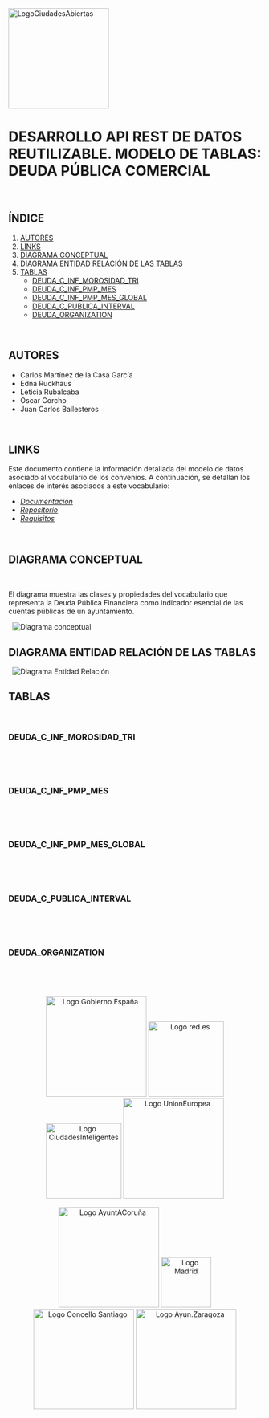 

<img src="https://ciudadesabiertas.es/assets/img/cabiertas/logo.svg" alt="LogoCiudadesAbiertas" width="200"/> 

# DESARROLLO API REST DE DATOS REUTILIZABLE. MODELO DE TABLAS: 	DEUDA PÚBLICA COMERCIAL

&nbsp;

## **ÍNDICE**   
1. [AUTORES](#id1)
2. [LINKS](#id2)
3. [DIAGRAMA CONCEPTUAL](#id3)
4. [DIAGRAMA ENTIDAD RELACIÓN DE LAS TABLAS](#id40)
5. [TABLAS](#id4)  
    - [DEUDA_C_INF_MOROSIDAD_TRI](#id5)  
    - [DEUDA_C_INF_PMP_MES](#id6)  
    - [DEUDA_C_INF_PMP_MES_GLOBAL](#id7)  
    - [DEUDA_C_PUBLICA_INTERVAL](#id8) 
    - [DEUDA_ORGANIZATION](#id9) 
 


&nbsp;

## AUTORES <a name="id1"></a>
- Carlos Martínez de la Casa García
- Edna Ruckhaus
- Leticia Rubalcaba
- Oscar Corcho
- Juan Carlos Ballesteros 

&nbsp;

## LINKS <a name="id2"></a>


Este documento contiene la información detallada del modelo de datos asociado al vocabulario de los convenios. A continuación, se detallan los enlaces de interés asociados a este vocabulario:

- *[Documentación](http://ciudadesabiertas.es/vocab-economia-deuda-financiera/OnToology/ontology/deudaPublicaFinanciera.owl/documentation/index-es.html)*
- *[Repositorio](https://github.com/CiudadesAbiertas/vocab-economia-deuda-comercial)*
- *[Requisitos](https://github.com/CiudadesAbiertas/vocab-economia-deuda-comercial/blob/master/requirement/Requisitos%20y%20Glosario%20Deuda%20Publica.xlsx)*


&nbsp;

## DIAGRAMA CONCEPTUAL <a name="id3"></a>
&nbsp;

El diagrama muestra las clases y propiedades del vocabulario que representa la Deuda Pública Financiera como indicador esencial de las cuentas públicas de un ayuntamiento.

&nbsp;
![Diagrama conceptual](http://ciudadesabiertas.es/vocab-economia-deuda-financiera/OnToology/ontology/deudaPublicaFinanciera.owl/documentation/resources/images/modeloConceptual.png)
&nbsp;



## DIAGRAMA ENTIDAD RELACIÓN DE LAS TABLAS <a name="id40"></a>

&nbsp;
![Diagrama Entidad Relación](deuda-financiera.png)
&nbsp;






## TABLAS <a name="id4"></a>    

[comment]: <!!!!!!!!!!!!!!!!!!!!!!!!!!!!!!!!!!!!!!!!!!!!!!!!!!!!!!!!!!!!!!!!!!!!!!!!!!!!!!!!!!!!!!!!> 
&nbsp;
### DEUDA_C_INF_MOROSIDAD_TRI <a name="id5"></a>
&nbsp;



[comment]: <!!!!!!!!!!!!!!!!!!!!!!!!!!!!!!!!!!!!!!!!!!!!!!!!!!!!!!!!!!!!!!!!!!!!!!!!!!!!!!!!!!!!!!!!> 
&nbsp;
### DEUDA_C_INF_PMP_MES <a name="id6"></a>
&nbsp;



[comment]: <!!!!!!!!!!!!!!!!!!!!!!!!!!!!!!!!!!!!!!!!!!!!!!!!!!!!!!!!!!!!!!!!!!!!!!!!!!!!!!!!!!!!!!!!> 
&nbsp;
### DEUDA_C_INF_PMP_MES_GLOBAL <a name="id7"></a>
&nbsp;



[comment]: <!!!!!!!!!!!!!!!!!!!!!!!!!!!!!!!!!!!!!!!!!!!!!!!!!!!!!!!!!!!!!!!!!!!!!!!!!!!!!!!!!!!!!!!!> 
&nbsp;
### DEUDA_C_PUBLICA_INTERVAL <a name="id8"></a>
&nbsp;



[comment]: <!!!!!!!!!!!!!!!!!!!!!!!!!!!!!!!!!!!!!!!!!!!!!!!!!!!!!!!!!!!!!!!!!!!!!!!!!!!!!!!!!!!!!!!!> 
&nbsp;
### DEUDA_ORGANIZATION <a name="id9"></a>
&nbsp;



[comment]: <!!!!!!!!!!!!!!!!!!!!!!!!!!!!!!!!!!!!!!!!!!!!!!!!!!!!!!!!!!!!!!!!!!!!!!!!!!!!!!!!!!!!!!!!> 

&nbsp;








<p float="right" align="center">
<img src="https://ciudadesabiertas.es/assets/img/cabiertas/gobEspana-logo.svg" alt="Logo Gobierno España" width="200"/>
<img src="https://ciudadesabiertas.es/assets/img/cabiertas/red-logo.svg" alt="Logo red.es" width="150"/>
<img src="https://ciudadesabiertas.es/assets/img/cabiertas/ciudadesInteligentes-logo.svg" alt="Logo CiudadesInteligentes" width="150"/>
<img src="https://ciudadesabiertas.es/assets/img/cabiertas/unionEuropea-logo.svg" alt="Logo UnionEuropea" width="200"/>
</p>


<p float="right" align="center">
<img src="https://ciudadesabiertas.es/assets/img/cabiertas/ayuntAcoruna-logo.svg" alt="Logo AyuntACoruña" width="200"/>
<img src="https://ciudadesabiertas.es/assets/img/cabiertas/ayuntMadrid-logo.svg" alt="Logo Madrid" width="100"/>
<img src="https://ciudadesabiertas.es/assets/img/cabiertas/ayuntSantiagoCompostela-logo.svg" alt="Logo Concello Santiago" width="200"/>
<img src="https://ciudadesabiertas.es/assets/img/cabiertas/ayuntZaragoza-logo.svg" alt="Logo Ayun.Zaragoza" width="200"/>
</p>




